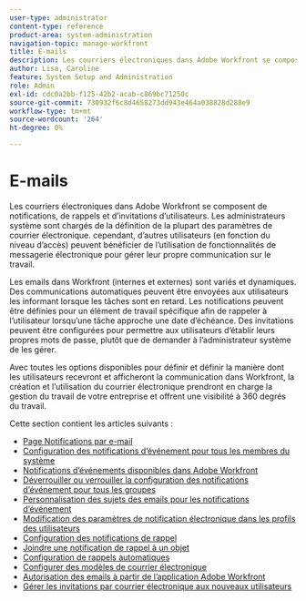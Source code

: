 ```yaml
---
user-type: administrator
content-type: reference
product-area: system-administration
navigation-topic: manage-workfront
title: E-mails
description: Les courriers électroniques dans Adobe Workfront se composent de notifications, de rappels et d’invitations d’utilisateurs. Les administrateurs système sont chargés de la définition de la plupart des paramètres de courrier électronique. cependant, d’autres utilisateurs (en fonction du niveau d’accès) peuvent bénéficier de l’utilisation de fonctionnalités de messagerie électronique pour gérer leur propre communication sur le travail.
author: Lisa, Caroline
feature: System Setup and Administration
role: Admin
exl-id: cdc0a2bb-f125-42b2-acab-c869bc71250c
source-git-commit: 730932f6c8d4658273dd943e464a038828d288e9
workflow-type: tm+mt
source-wordcount: '264'
ht-degree: 0%

---
```


# E-mails

Les courriers électroniques dans Adobe Workfront se composent de notifications, de rappels et d’invitations d’utilisateurs. Les administrateurs système sont chargés de la définition de la plupart des paramètres de courrier électronique. cependant, d’autres utilisateurs (en fonction du niveau d’accès) peuvent bénéficier de l’utilisation de fonctionnalités de messagerie électronique pour gérer leur propre communication sur le travail.

Les emails dans Workfront (internes et externes) sont variés et dynamiques. Des communications automatiques peuvent être envoyées aux utilisateurs les informant lorsque les tâches sont en retard. Les notifications peuvent être définies pour un élément de travail spécifique afin de rappeler à l’utilisateur lorsqu’une tâche approche une date d’échéance. Des invitations peuvent être configurées pour permettre aux utilisateurs d’établir leurs propres mots de passe, plutôt que de demander à l’administrateur système de les gérer.

Avec toutes les options disponibles pour définir et définir la manière dont les utilisateurs recevront et afficheront la communication dans Workfront, la création et l’utilisation du courrier électronique prendront en charge la gestion du travail de votre entreprise et offrent une visibilité à 360 degrés du travail.

Cette section contient les articles suivants :

* [Page Notifications par e-mail](../../../administration-and-setup/manage-workfront/emails/email-notifications-page.md)
* [Configuration des notifications d’événement pour tous les membres du système](../../../administration-and-setup/manage-workfront/emails/configure-event-notifications-for-everyone-in-the-system.md)
* [Notifications d’événements disponibles dans Adobe Workfront](../../../administration-and-setup/manage-workfront/emails/event-notifications-available-in-wf.md)
* [Déverrouiller ou verrouiller la configuration des notifications d’événement pour tous les groupes](../../../administration-and-setup/manage-workfront/emails/unlock-configuration-of-event-notifications-for-groups.md)
* [Personnalisation des sujets des emails pour les notifications d’événement](../../../administration-and-setup/manage-workfront/emails/custom-email-subjects-event-notification.md)
* [Modification des paramètres de notification électronique dans les profils des utilisateurs](../../../administration-and-setup/manage-workfront/emails/modify-email-notification-settings-user-profiles.md)
* [Configuration des notifications de rappel](../../../administration-and-setup/manage-workfront/emails/set-up-reminder-notifications.md)
* [Joindre une notification de rappel à un objet](../../../workfront-basics/using-notifications/attach-reminder-notification-object.md)
* [Configuration de rappels automatiques](../../../administration-and-setup/manage-workfront/emails/setting-up-automatic-reminders.md)
* [Configurer des modèles de courrier électronique](../../../administration-and-setup/manage-workfront/emails/configure-email-templates.md)
* [Autorisation des emails à partir de l’application Adobe Workfront](../../../administration-and-setup/manage-workfront/emails/allow-emails-from-wf-app.md)
* [Gérer les invitations par courrier électronique aux nouveaux utilisateurs](../../../administration-and-setup/manage-workfront/emails/manage-email-invitations.md)
